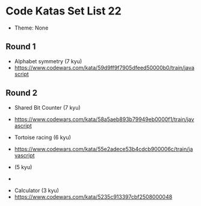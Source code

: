 # Code Katas Set List 22

- Theme: None

## Round 1

- Alphabet symmetry (7 kyu)
- https://www.codewars.com/kata/59d9ff9f7905dfeed50000b0/train/javascript

## Round 2

- Shared Bit Counter (7 kyu)
- https://www.codewars.com/kata/58a5aeb893b79949eb0000f1/train/javascript

- Tortoise racing (6 kyu)
- https://www.codewars.com/kata/55e2adece53b4cdcb900006c/train/javascript

- (5 kyu)
- 
<!-- Maybe -->
- Calculator (3 kyu)
- https://www.codewars.com/kata/5235c913397cbf2508000048
